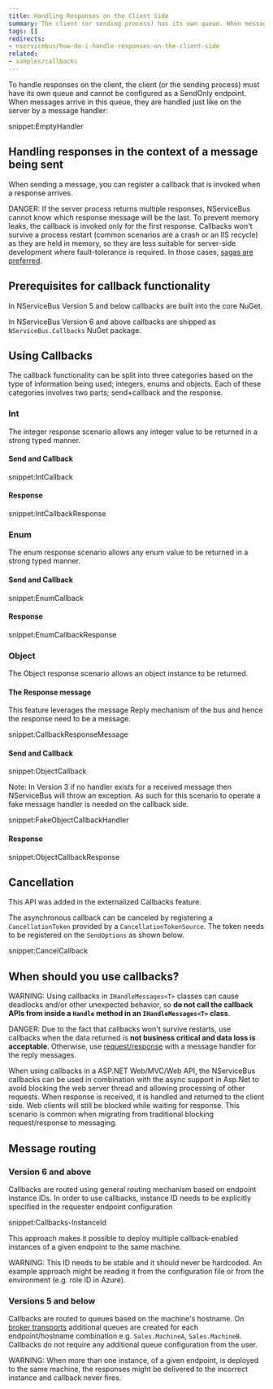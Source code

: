 ```yaml
---
title: Handling Responses on the Client Side
summary: The client (or sending process) has its own queue. When messages arrive in the queue, they are handled by a message handler.
tags: []
redirects:
- nservicebus/how-do-i-handle-responses-on-the-client-side
related:
- samples/callbacks
---
```


To handle responses on the client, the client (or the sending process) must have its own queue and cannot be configured as a SendOnly endpoint. When messages arrive in this queue, they are handled just like on the server by a message handler:


snippet:EmptyHandler


## Handling responses in the context of a message being sent

When sending a message, you can register a callback that is invoked when a response arrives.

DANGER: If the server process returns multiple responses, NServiceBus cannot know which response message will be the last. To prevent memory leaks, the callback is invoked only for the first response. Callbacks won't survive a process restart (common scenarios are a crash or an IIS recycle) as they are held in memory, so they are less suitable for server-side development where fault-tolerance is required. In those cases, [sagas are preferred](/nservicebus/sagas/).


## Prerequisites for callback functionality

In NServiceBus Version 5 and below callbacks are built into the core NuGet.

In NServiceBus Version 6 and above callbacks are shipped as `NServiceBus.Callbacks` NuGet package.


## Using Callbacks

The callback functionality can be split into three categories based on the type of information being used; integers, enums and objects. Each of these categories involves two parts; send+callback and the response.


### Int

The integer response scenario allows any integer value to be returned in a strong typed manner.


#### Send and Callback

snippet:IntCallback


#### Response

snippet:IntCallbackResponse


### Enum

The enum response scenario allows any enum value to be returned in a strong typed manner.


#### Send and Callback

snippet:EnumCallback


#### Response

snippet:EnumCallbackResponse


### Object

The Object response scenario allows an object instance to be returned.


#### The Response message

This feature leverages the message Reply mechanism of the bus and hence the response need to be a message.

snippet:CallbackResponseMessage


#### Send and Callback

snippet:ObjectCallback

Note: In Version 3 if no handler exists for a received message then NServiceBus will throw an exception. As such for this scenario to operate a fake message handler is needed on the callback side.

snippet:FakeObjectCallbackHandler


#### Response

snippet:ObjectCallbackResponse


## Cancellation

This API was added in the externalized Callbacks feature.

The asynchronous callback can be canceled by registering a `CancellationToken` provided by a `CancellationTokenSource`. The token needs to be registered on the `SendOptions` as shown below.

snippet:CancelCallback


## When should you use callbacks?

WARNING: Using callbacks in `IHandleMessages<T>` classes can cause deadlocks and/or other unexpected behavior, so **do not call the callback APIs from inside a `Handle` method in an `IHandleMessages<T>` class**.

DANGER: Due to the fact that callbacks won't survive restarts, use callbacks when the data returned is **not business critical and data loss is acceptable**. Otherwise, use [request/response](/samples/fullduplex) with a message handler for the reply messages.

When using callbacks in a ASP.NET Web/MVC/Web API, the NServiceBus callbacks can be used in combination with the async support in Asp.Net to avoid blocking the web server thread and allowing processing of other requests. When response is received, it is handled and returned to the client side. Web clients will still be blocked while waiting for response. This scenario is common when migrating from traditional blocking request/response to messaging.


## Message routing


### Version 6 and above

Callbacks are routed using general routing mechanism based on endpoint instance IDs. In order to use callbacks, instance ID needs to be explicitly specified in the requester endpoint configuration

snippet:Callbacks-InstanceId

This approach makes it possible to deploy multiple callback-enabled instances of a given endpoint to the same machine.

WARNING: This ID needs to be stable and it should never be hardcoded. An example approach might be reading it from the configuration file or from the environment (e.g. role ID in Azure).


### Versions 5 and below

Callbacks are routed to queues based on the machine's hostname. On [broker transports](/nservicebus/transports/#types-of-transports-broker-transports) additional queues are created for each endpoint/hostname combination e.g. `Sales.MachineA`, `Sales.MachineB`. Callbacks do not require any additional queue configuration from the user.

WARNING: When more than one instance, of a given endpoint, is deployed to the same machine, the responses might be delivered to the incorrect instance and callback never fires.